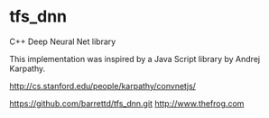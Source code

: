 # tfs_dnn
C++ Deep Neural Net library



This implementation was inspired by a Java Script library by Andrej Karpathy.

http://cs.stanford.edu/people/karpathy/convnetjs/


https://github.com/barrettd/tfs_dnn.git
http://www.thefrog.com

